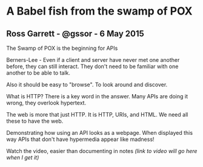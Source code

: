 # A Babel fish from the swamp of POX

## Ross Garrett - @gssor - 6 May 2015

The Swamp of POX is the beginning for APIs

Berners-Lee - Even if a client and server have never met one another before, they can still interact. They don't need to be familiar with one another to be able to talk.

Also it should be easy to "browse". To look around and discover.

What is HTTP? There is a key word in the answer. Many APIs are doing it wrong, they overlook hypertext.

The web is more that just HTTP. It is HTTP, URIs, and HTML. We need all these to have the web.

Demonstrating how using an API looks as a webpage. When displayed this way APIs that don't have hypermedia appear like madness!

Watch the video, easier than documenting in notes _(link to video will go here when I get it)_



